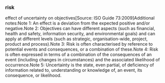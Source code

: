 ### risk

effect of uncertainty on objectives[Source: ISO Guide 73:2009]Additional notes:Note 1: An effect is a deviation from the expected  positive and/or negative.Note 2: Objectives can have different aspects (such as financial, health and safety, information security, and environmental goals) and can apply at different levels (such as strategic, organisation-wide, project, product and process).Note 3: Risk is often characterised by reference to potential events and consequences, or a combination of these.Note 4: Risk is often expressed in terms of a combination of the consequences of an event (including changes in circumstances) and the associated likelihood of occurrence.Note 5: Uncertainty is the state, even partial, of deficiency of information related to, understanding or knowledge of, an event, its consequence, or likelihood.